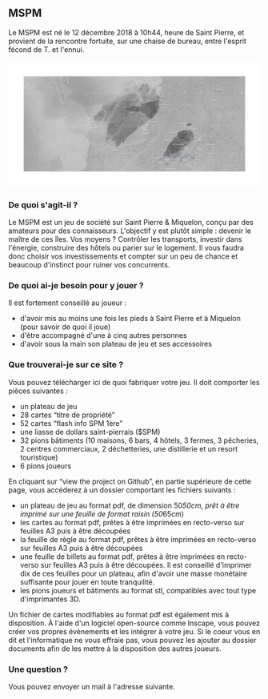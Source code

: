 ## MSPM

Le MSPM est né le 12 décembre 2018 à 10h44, heure de Saint Pierre, et provient de la rencontre fortuite, sur une chaise de bureau, entre l'esprit fécond de T. et l'ennui.

![](images/icone.png)

### De quoi s'agit-il ?

Le MSPM est un jeu de société sur Saint Pierre & Miquelon, conçu par des amateurs pour des connaisseurs. L'objectif y est plutôt simple : devenir le maître de ces îles. Vos moyens ? Contrôler les transports, investir dans l'énergie, construire des hôtels ou parier sur le logement. Il vous faudra donc choisir vos investissements et compter sur un peu de chance et beaucoup d'instinct pour ruiner vos concurrents.

### De quoi ai-je besoin pour y jouer ?

Il est fortement conseillé au joueur : 
- d'avoir mis au moins une fois les pieds à Saint Pierre et à Miquelon (pour savoir de quoi il joue)
- d'être accompagné d'une à cinq autres personnes
- d'avoir sous la main son plateau de jeu et ses accessoires

### Que trouverai-je sur ce site ?

Vous pouvez télécharger ici de quoi fabriquer votre jeu. Il doit comporter les pièces suivantes : 
- un plateau de jeu
- 28 cartes “titre de propriété”
- 52 cartes “flash info SPM 1ère”
- une liasse de dollars saint-pierrais ($SPM)
- 32 pions bâtiments (10 maisons, 6 bars, 4 hôtels, 3 fermes, 3 pêcheries, 2 centres commerciaux, 2 déchetteries, une distillerie et un resort touristique)
- 6 pions joueurs

En cliquant sur “view the project on Github”, en partie supérieure de cette page, vous accéderez à un dossier comportant les fichiers suivants :
- un plateau de jeu au format pdf, de dimension 50*50cm, prêt à être imprimé sur une feuille de format raisin (50*65cm)
- les cartes au format pdf, prêtes à être imprimées en recto-verso sur feuilles A3 puis à être découpées
- la feuille de règle au format pdf, prêtes à être imprimées en recto-verso sur feuilles A3 puis à être découpées
- une feuille de billets au format pdf, prêtes à être imprimées en recto-verso sur feuilles A3 puis à être découpées. Il est conseillé d'imprimer dix de ces feuilles pour un plateau, afin d'avoir une masse monétaire suffisante pour jouer en toute tranquilité.
- les pions joueurs et bâtiments au format stl, compatibles avec tout type d'imprimantes 3D.

Un fichier de cartes modifiables au format pdf est également mis à disposition. À l'aide d'un logiciel open-source comme Inscape, vous pouvez créer vos propres évènements et les intégrer à votre jeu. Si le coeur vous en dit et l'informatique ne vous effraie pas, vous pouvez les ajouter au dossier documents afin de les mettre à la disposition des autres joueurs.

### Une question ?

Vous pouvez envoyer un mail à l'adresse suivante.
